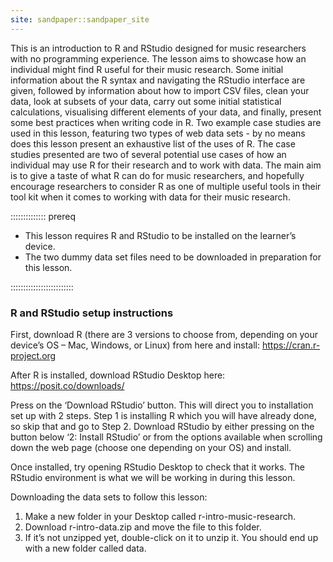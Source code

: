 ```yaml
---
site: sandpaper::sandpaper_site
---
```


This is an introduction to R and RStudio designed for music researchers with no programming experience. The lesson aims to showcase how an individual might find R useful for their music research. Some initial information about the R syntax and navigating the RStudio interface are given, followed by information about how to import CSV files, clean your data, look at subsets of your data, carry out some initial statistical calculations, visualising different elements of your data, and finally, present some best practices when writing code in R. Two example case studies are used in this lesson, featuring two types of web data sets - by no means does this lesson present an exhaustive list of the uses of R. The case studies presented are two of several potential use cases of how an individual may use R for their research and to work with data. The main aim is to give a taste of what R can do for music researchers, and hopefully encourage researchers to consider R as one of multiple useful tools in their tool kit when it comes to working with data for their music research. 

:::::::::::::: prereq

-	This lesson requires R and RStudio to be installed on the learner’s device. 
-	The two dummy data set files need to be downloaded in preparation for this lesson.

:::::::::::::::::::::::::

### R and RStudio setup instructions

First, download R (there are 3 versions to choose from, depending on your device’s OS – Mac, Windows, or Linux) from here and install: https://cran.r-project.org 

After R is installed, download RStudio Desktop here: https://posit.co/downloads/ 

Press on the ‘Download RStudio’ button. This will direct you to installation set up with 2 steps. Step 1 is installing R which you will have already done, so skip that and go to Step 2. Download RStudio by either pressing on the button below ‘2: Install RStudio’ or from the options available when scrolling down the web page (choose one depending on your OS) and install.

Once installed, try opening RStudio Desktop to check that it works. The RStudio environment is what we will be working in during this lesson. 

Downloading the data sets to follow this lesson:
1.	Make a new folder in your Desktop called r-intro-music-research.
2.	Download r-intro-data.zip and move the file to this folder.
3.	If it’s not unzipped yet, double-click on it to unzip it. You should end up with a new folder called data.



